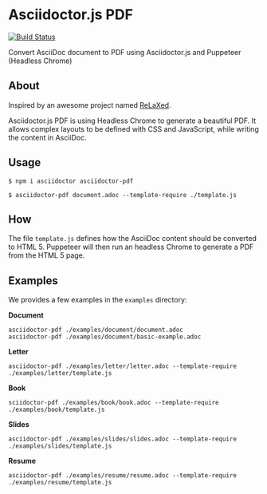 # Asciidoctor.js PDF

[![Build Status](https://travis-ci.org/Mogztter/asciidoctor-pdf.js.svg?branch=master)](https://travis-ci.org/Mogztter/asciidoctor-pdf.js)

Convert AsciiDoc document to PDF using Asciidoctor.js and Puppeteer (Headless Chrome)

## About

Inspired by an awesome project named [ReLaXed](https://github.com/RelaxedJS/ReLaXed).

Asciidoctor.js PDF is using Headless Chrome to generate a beautiful PDF.
It allows complex layouts to be defined with CSS and JavaScript, while writing the content in AsciiDoc.

## Usage

    $ npm i asciidoctor asciidoctor-pdf

    $ asciidoctor-pdf document.adoc --template-require ./template.js

## How

The file `template.js` defines how the AsciiDoc content should be converted to HTML 5.
Puppeteer will then run an headless Chrome to generate a PDF from the HTML 5 page.

## Examples

We provides a few examples in the `examples` directory:

**Document**

    asciidoctor-pdf ./examples/document/document.adoc
    asciidoctor-pdf ./examples/document/basic-example.adoc

**Letter**

    asciidoctor-pdf ./examples/letter/letter.adoc --template-require ./examples/letter/template.js

**Book**

    sciidoctor-pdf ./examples/book/book.adoc --template-require ./examples/book/template.js

**Slides**

    asciidoctor-pdf ./examples/slides/slides.adoc --template-require ./examples/slides/template.js

**Resume**

    asciidoctor-pdf ./examples/resume/resume.adoc --template-require ./examples/resume/template.js
